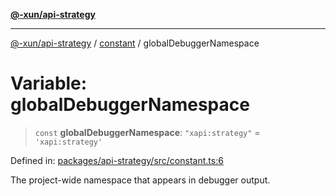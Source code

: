 [**@-xun/api-strategy**](../../README.md)

***

[@-xun/api-strategy](../../README.md) / [constant](../README.md) / globalDebuggerNamespace

# Variable: globalDebuggerNamespace

> `const` **globalDebuggerNamespace**: `"xapi:strategy"` = `'xapi:strategy'`

Defined in: [packages/api-strategy/src/constant.ts:6](https://github.com/Xunnamius/api-utils/blob/4b9cf49c1b8ec6d8960c6a16e9e497be226b121a/packages/api-strategy/src/constant.ts#L6)

The project-wide namespace that appears in debugger output.
